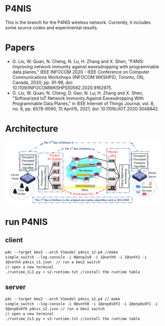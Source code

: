 # P4NIS
This is the branch for the P4NIS wireless network. Currently, it includes some source codes and experimental results.

# Papers
* G. Liu, W. Quan, N. Cheng, N. Lu, H. Zhang and X. Shen, "P4NIS: Improving network immunity against eavesdropping with programmable data planes," IEEE INFOCOM 2020 - IEEE Conference on Computer Communications Workshops (INFOCOM WKSHPS), Toronto, ON, Canada, 2020, pp. 91-96, doi: 10.1109/INFOCOMWKSHPS50562.2020.9162975.
* G. Liu, W. Quan; N. Cheng; D. Gao; N. Lu; H. Zhang and X. Shen,  "Softwarized IoT Network Immunity Against Eavesdropping With Programmable Data Planes," in IEEE Internet of Things Journal, vol. 8, no. 8, pp. 6578-6590, 15 April15, 2021, doi: 10.1109/JIOT.2020.3048842.


# Architecture
![image](https://github.com/KB00100100/P4NIS/blob/master/P4NIS_architecture.png)

# run P4NIS 
## client
```
p4c --target bmv2 --arch V1model p4nis_s2.p4 //make 
simple_switch --log-console -i 0@enp2s0 -i 1@veth0 -i 2@veth2 -i 3@veth4 p4nis_s1.json  // run a bmv2 switch
// open a new terminal
./runtime_CLI.py < s2-runtime.txt //install the runtime table
```
## server
```
p4c --target bmv2 --arch V1model p4nis_s2.p4 // make
simple_switch --log-console -i 0@veth0 -i 1@enp8s0f2 -i 2@enp8s0f1 -i 3@enp8s0f0 p4nis_s2.json // run a bmv2 switch
// open a new terminal
./runtime_CLI.py < s2-runtime.txt //install the runtime table
```

